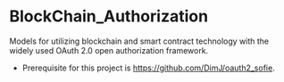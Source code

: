 # BlockChain_Authorization
Models for utilizing blockchain and smart contract technology with the widely used OAuth 2.0 open authorization framework.

- Prerequisite for this project is https://github.com/DimJ/oauth2_sofie.

